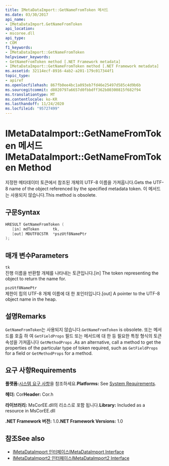 ```yaml
---
title: IMetaDataImport::GetNameFromToken 메서드
ms.date: 03/30/2017
api_name:
- IMetaDataImport.GetNameFromToken
api_location:
- mscoree.dll
api_type:
- COM
f1_keywords:
- IMetaDataImport::GetNameFromToken
helpviewer_keywords:
- GetNameFromToken method [.NET Framework metadata]
- IMetaDataImport::GetNameFromToken method [.NET Framework metadata]
ms.assetid: 32114ecf-8916-4ab2-a201-179c017344f1
topic_type:
- apiref
ms.openlocfilehash: 867fb0ee4bc1a093eb7fd46e25497d585c4d9b6b
ms.sourcegitcommit: d8020797a6657d0fbbdff362b80300815f682f94
ms.translationtype: MT
ms.contentlocale: ko-KR
ms.lasthandoff: 11/24/2020
ms.locfileid: "95727499"
---
```

# <a name="imetadataimportgetnamefromtoken-method"></a><span data-ttu-id="3985c-102">IMetaDataImport::GetNameFromToken 메서드</span><span class="sxs-lookup"><span data-stu-id="3985c-102">IMetaDataImport::GetNameFromToken Method</span></span>

<span data-ttu-id="3985c-103">지정한 메타데이터 토큰에서 참조된 개체의 UTF-8 이름을 가져옵니다.</span><span class="sxs-lookup"><span data-stu-id="3985c-103">Gets the UTF-8 name of the object referenced by the specified metadata token.</span></span> <span data-ttu-id="3985c-104">이 메서드는 사용되지 않습니다.</span><span class="sxs-lookup"><span data-stu-id="3985c-104">This method is obsolete.</span></span>  
  
## <a name="syntax"></a><span data-ttu-id="3985c-105">구문</span><span class="sxs-lookup"><span data-stu-id="3985c-105">Syntax</span></span>  
  
```cpp  
HRESULT GetNameFromToken (  
   [in] mdToken      tk,  
   [out] MDUTF8CSTR  *pszUtf8NamePtr  
);  
```  
  
## <a name="parameters"></a><span data-ttu-id="3985c-106">매개 변수</span><span class="sxs-lookup"><span data-stu-id="3985c-106">Parameters</span></span>  

 `tk`  
 <span data-ttu-id="3985c-107">진행 이름을 반환할 개체를 나타내는 토큰입니다.</span><span class="sxs-lookup"><span data-stu-id="3985c-107">[in] The token representing the object to return the name for.</span></span>  
  
 `pszUtf8NamePtr`  
 <span data-ttu-id="3985c-108">제한이 힙의 UTF-8 개체 이름에 대 한 포인터입니다.</span><span class="sxs-lookup"><span data-stu-id="3985c-108">[out] A pointer to the UTF-8 object name in the heap.</span></span>  
  
## <a name="remarks"></a><span data-ttu-id="3985c-109">설명</span><span class="sxs-lookup"><span data-stu-id="3985c-109">Remarks</span></span>  

 <span data-ttu-id="3985c-110">`GetNameFromToken`는 사용되지 않습니다.</span><span class="sxs-lookup"><span data-stu-id="3985c-110">`GetNameFromToken` is obsolete.</span></span> <span data-ttu-id="3985c-111">또는 메서드를 호출 하 여 `GetFieldProps` 필드 또는 메서드에 대 한 등 필요한 특정 형식의 토큰 속성을 가져옵니다 `GetMethodProps` .</span><span class="sxs-lookup"><span data-stu-id="3985c-111">As an alternative, call a method to get the properties of the particular type of token required, such as `GetFieldProps` for a field or `GetMethodProps` for a method.</span></span>  
  
## <a name="requirements"></a><span data-ttu-id="3985c-112">요구 사항</span><span class="sxs-lookup"><span data-stu-id="3985c-112">Requirements</span></span>  

 <span data-ttu-id="3985c-113">**플랫폼:**[시스템 요구 사항](../../get-started/system-requirements.md)을 참조하세요.</span><span class="sxs-lookup"><span data-stu-id="3985c-113">**Platforms:** See [System Requirements](../../get-started/system-requirements.md).</span></span>  
  
 <span data-ttu-id="3985c-114">**헤더:** Cor</span><span class="sxs-lookup"><span data-stu-id="3985c-114">**Header:** Cor.h</span></span>  
  
 <span data-ttu-id="3985c-115">**라이브러리:** MsCorEE.dll의 리소스로 포함 됩니다.</span><span class="sxs-lookup"><span data-stu-id="3985c-115">**Library:** Included as a resource in MsCorEE.dll</span></span>  
  
 <span data-ttu-id="3985c-116">**.NET Framework 버전:** 1.0</span><span class="sxs-lookup"><span data-stu-id="3985c-116">**.NET Framework Versions:** 1.0</span></span>  
  
## <a name="see-also"></a><span data-ttu-id="3985c-117">참조</span><span class="sxs-lookup"><span data-stu-id="3985c-117">See also</span></span>

- [<span data-ttu-id="3985c-118">IMetaDataImport 인터페이스</span><span class="sxs-lookup"><span data-stu-id="3985c-118">IMetaDataImport Interface</span></span>](imetadataimport-interface.md)
- [<span data-ttu-id="3985c-119">IMetaDataImport2 인터페이스</span><span class="sxs-lookup"><span data-stu-id="3985c-119">IMetaDataImport2 Interface</span></span>](imetadataimport2-interface.md)
